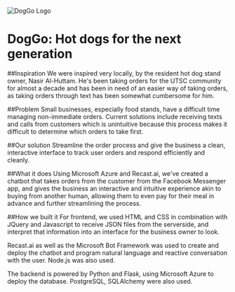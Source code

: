 
![DogGo Logo](https://i.imgur.com/26pMCAx.png)
# DogGo: Hot dogs for the next generation

##Inspiration
We were inspired very locally, by the resident hot dog stand owner, Nasir Al-Huttam. He's been taking orders for the UTSC community for almost a decade and has been in need of an easier way of taking orders, as taking orders through text has been somewhat cumbersome for him.

##Problem
Small businesses, especially food stands, have a difficult time managing non-immediate orders. Current solutions include receiving texts and calls from customers which is unintuitive because this process makes it difficult to determine which orders to take first.

##Our solution
Streamline the order process and give the business a clean, interactive interface to track user orders and respond efficiently and cleanly.

##What it does
Using Microsoft Azure and Recast.ai, we've created a chatbot that takes orders from the customer from the Facebook Messenger app, and gives the business an interactive and intuitive experience akin to buying from another human, allowing them to even pay for their meal in advance and further streamlining the process.

##How we built it
For frontend, we used HTML and CSS in combination with JQuery and Javascript to receive JSON files from the serverside, and interpret that information into an interface for the business owner to look.

Recast.ai as well as the Microsoft Bot Framework was used to create and deploy the chatbot and program natural language and reactive conversation with the user. Node.js was also used.

The backend is powered by Python and Flask, using Microsoft Azure to deploy the database. PostgreSQL, SQLAlchemy were also used.
